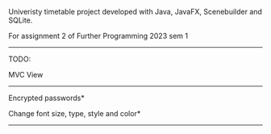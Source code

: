 Univeristy timetable project developed with Java, JavaFX, Scenebuilder and SQLite. 

For assignment 2 of Further Programming 2023 sem 1
***

TODO:

MVC View
***
Encrypted passwords*

Change font size, type, style and color*
***

